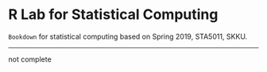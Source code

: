 # R Lab for Statistical Computing

`Bookdown` for statistical computing based on Spring 2019, STA5011, SKKU.

***

not complete

